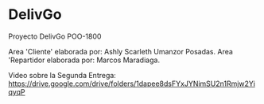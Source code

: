 # DelivGo
Proyecto DelivGo POO-1800

Area 'Cliente' elaborada por: Ashly Scarleth Umanzor Posadas.
Area 'Repartidor elaborada por: Marcos Maradiaga.

Video sobre la Segunda Entrega:
https://drive.google.com/drive/folders/1dapee8dsFYxJYNimSU2n1Rmjw2YiqyqP

